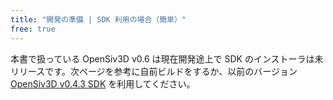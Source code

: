```yaml
---
title: "開発の準備 | SDK 利用の場合（簡単）"
free: true
---
```


本書で扱っている OpenSiv3D v0.6 は現在開発途上で SDK のインストーラは未リリースです。次ページを参考に自前ビルドをするか、以前のバージョン [OpenSiv3D v0.4.3 SDK](https://siv3d.github.io/ja-jp/#_1) を利用してください。
